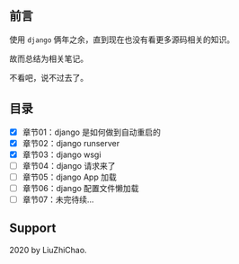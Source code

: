
## 前言

使用 `django` 俩年之余，直到现在也没有看更多源码相关的知识。

故而总结为相关笔记。

不看吧，说不过去了。

## 目录

- [x] 章节01：django 是如何做到自动重启的
- [x] 章节02：django runserver
- [x] 章节03：django wsgi
- [ ] 章节04：django 请求来了
- [ ] 章节05：django App 加载
- [ ] 章节06：django 配置文件懒加载
- [ ] 章节07：未完待续...

## Support

2020 by LiuZhiChao.
